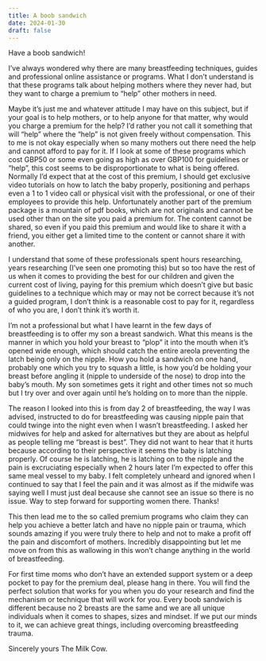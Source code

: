 ```yaml
---
title: A boob sandwich
date: 2024-01-30
draft: false
---
```

Have a boob sandwich!

I’ve always wondered why there are many breastfeeding techniques, guides and professional online assistance or programs. What I don’t understand is that these programs talk about helping mothers where they never had, but they want to charge a premium to “help” other mothers in need. 

Maybe it’s just me and whatever attitude I may have on this subject, but if your goal is to help mothers, or to help anyone for that matter, why would you charge a premium for the help? I’d rather you not call it something that will “help” where the “help” is not given freely without compensation. This to me is not okay especially when so many mothers out there need the help and cannot afford to pay for it. If I look at some of these programs which cost GBP50 or some even going as high as over GBP100 for guidelines or “help”, this cost seems to be disproportionate to what is being offered. Normally I’d expect that at the cost of this premium, I should get exclusive video tutorials on how to latch the baby properly, positioning and perhaps even a 1 to 1 video call or physical visit with the professional, or one of their employees to provide this help. Unfortunately another part of the premium package is a mountain of pdf books, which are not originals and cannot be used other than on the site you paid a premium for. The content cannot be shared, so even if you paid this premium and would like to share it with a friend, you either get a limited time to the content or cannot share it with another. 

I understand that some of these professionals spent hours researching, years researching (I’ve seen one promoting this) but so too have the rest of us when it comes to providing the best for our children and given the current cost of living, paying for this premium which doesn’t give but basic guidelines to a technique which may or may not be correct because it’s not a guided program, I don’t think is a reasonable cost to pay for it, regardless of who you are, I don’t think it’s worth it. 

I’m not a professional but what I have learnt in the few days of breastfeeding is to offer my son a breast sandwich. What this means is the manner in which you hold your breast to “plop” it into the mouth when it’s opened wide enough, which should catch the entire areola preventing the latch being only on the nipple. How you hold a sandwich on one hand, probably one which you try to squash a little, is how you’d be holding your breast before angling it (nipple to underside of the nose) to drop into the baby’s mouth. My son sometimes gets it right and other times not so much but I try over and over again until he’s holding on to more than the nipple. 

The reason I looked into this is from day 2 of breastfeeding, the way I was advised, instructed to do for breastfeeding was causing nipple pain that could twinge into the night even when I wasn’t breastfeeding. I asked her midwives for help and asked for alternatives but they are about as helpful as people telling me “breast is best”. They did not want to hear that it hurts because according to their perspective it seems the baby is latching properly. Of course he is latching, he is latching on to the nipple and the pain is excruciating especially when 2 hours later I’m expected to offer this same meal vessel to my baby. I felt completely unheard and ignored when I continued to say that I feel the pain and it was almost as if the midwife was saying well I must just deal because she cannot see an issue so there is no issue. Way to step forward for supporting women there. Thanks!

This then lead me to the so called premium programs who claim they can help you achieve a better latch and have no nipple pain or trauma, which sounds amazing if you were truly there to help and not to make a profit off the pain and discomfort of mothers. Incredibly disappointing but let me move on from this as wallowing in this won’t change anything in the world of breastfeeding.

For first time moms who don’t have an extended support system or a deep pocket to pay for the premium deal, please hang in there. You will find the perfect solution that works for you when you do your research and find the mechanism or technique that will work for you. Every boob sandwich is different because no 2 breasts are the same and we are all unique individuals when it comes to shapes, sizes and mindset. If we put our minds to it, we can achieve great things, including overcoming breastfeeding trauma.

Sincerely yours
The Milk Cow.    
